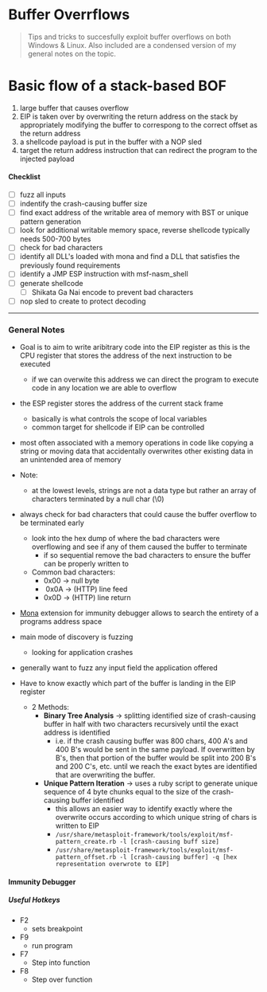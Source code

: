 # Buffer Overrflows
> Tips and tricks to succesfully exploit buffer overflows on both Windows & Linux. Also included are a condensed version of my general notes on the topic. 

# Basic flow of a stack-based BOF
1. large buffer that causes overflow
2. EIP is taken over by overwriting the return address on the stack by appropriately modifying the buffer to correspong to the correct offset as the return address
3. a shellcode payload is put in the buffer with a NOP sled
4. target the return address instruction that can redirect the program to the injected payload

#### Checklist
- [ ] fuzz all inputs
- [ ] indentify the crash-causing buffer size
- [ ] find exact address of the writable area of memory with BST or unique pattern generation
- [ ] look for additional writable memory space, reverse shellcode typically needs 500-700 bytes
- [ ] check for bad characters
- [ ] identify all DLL's loaded with mona and find a DLL that satisfies the previously found requirements
- [ ] identify a JMP ESP instruction with msf-nasm_shell
- [ ] generate shellcode
	- [ ] Shikata Ga Nai encode to prevent bad characters
- [ ] nop sled to create to protect decoding
---- 
### General Notes
- Goal is to aim to write aribitrary code into the EIP register as this is the CPU register that stores the address of the next instruction to be executed
	- if we can overwite this address we can direct the program to execute code in any location we are able to overflow

- the ESP register stores the address of the current stack frame
	- basically is what controls the scope of local variables
	- common target for shellcode if EIP can be controlled

- most often associated with a memory operations in code like copying a string or moving data that accidentally overwrites other existing data in an unintended area of memory

- Note:
	- at the lowest levels, strings are not a data type but rather an array of characters terminated by a null char (\0)

- always check for bad characters that could cause the buffer overflow to be terminated early
	- look into the hex dump of where the bad characters were overflowing and see if any of them caused the buffer to terminate
		- if so sequential remove the bad characters to ensure the buffer can be properly written to
	- Common bad characters: 
		- 0x00 -> null byte 
		-  0x0A -> (HTTP) line feed
		- 0x0D -> (HTTP) line return

- [Mona](https://github.com/corelan/mona) extension for immunity debugger allows to search the entirety of a programs address space 

- main mode of discovery is fuzzing
	- looking for application crashes
- generally want to fuzz any input field the application offered

- Have to know exactly which part of the buffer is landing in the EIP register
	- 2 Methods:
		- **Binary Tree Analysis** -> splitting identified size of crash-causing buffer in half with two characters recursively until the exact address is identified
			- i.e. if the crash causing buffer was 800 chars, 400 A's and 400 B's would be sent in the same payload. If overwritten by B's, then that portion of the buffer would be split into 200 B's and 200 C's, etc. until we reach the exact bytes are identified that are overwriting the buffer. 
		- **Unique Pattern Iteration** -> uses a ruby script to generate unique sequence of 4 byte chunks equal to the size of the crash-causing buffer identified
			- this allows an easier way to identify exactly where the overwrite occurs according to which unique string of chars is written to EIP
			- ```/usr/share/metasploit-framework/tools/exploit/msf-pattern_create.rb -l [crash-causing buff size]```
			- ```/usr/share/metasploit-framework/tools/exploit/msf-pattern_offset.rb -l [crash-causing buffer] -q [hex representation overwrote to EIP]```

#### Immunity Debugger
##### Useful Hotkeys
- F2
	- sets breakpoint
- F9
	- run program
- F7
	- Step into function
- F8
	- Step over function







